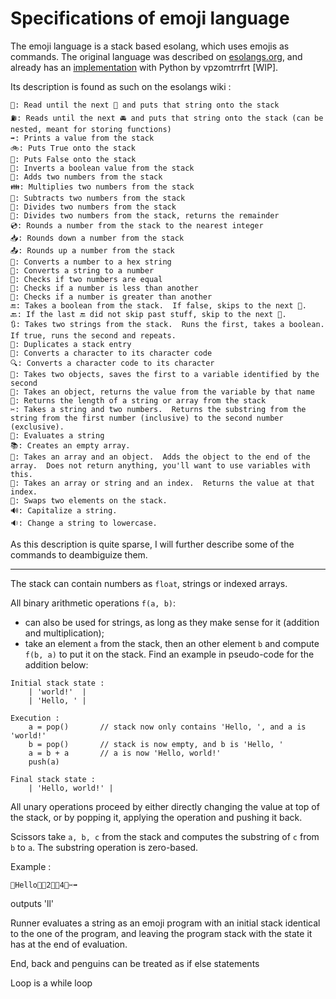 # Specifications of emoji language

The emoji language is a stack based esolang, which uses emojis as commands. The original language was described on [esolangs.org](https://esolangs.org/wiki/Emoji), and already has an [implementation](https://github.com/vpzomtrrfrt/emoji.py) with Python by vpzomtrrfrt [WIP].

Its description is found as such on the esolangs wiki : 

```
💬: Read until the next 💬 and puts that string onto the stack
⛽: Reads until the next 🚘 and puts that string onto the stack (can be nested, meant for storing functions)
➡: Prints a value from the stack
🚲: Puts True onto the stack
🚳: Puts False onto the stack
🚴: Inverts a boolean value from the stack
👫: Adds two numbers from the stack
👪: Multiplies two numbers from the stack
🌊: Subtracts two numbers from the stack
🍴: Divides two numbers from the stack
💸: Divides two numbers from the stack, returns the remainder
💿: Rounds a number from the stack to the nearest integer
📥: Rounds down a number from the stack
📤: Rounds up a number from the stack
🐂: Converts a number to a hex string
🔢: Converts a string to a number
👬: Checks if two numbers are equal
🐣: Checks if a number is less than another
🐔: Checks if a number is greater than another
🔚: Takes a boolean from the stack.  If false, skips to the next 🐧.
🔙: If the last 🔚 did not skip past stuff, skip to the next 🐧.
🔃: Takes two strings from the stack.  Runs the first, takes a boolean.  If true, runs the second and repeats.
👥: Duplicates a stack entry
🔣: Converts a character to its character code
🔍: Converts a character code to its character
📲: Takes two objects, saves the first to a variable identified by the second
📱: Takes an object, returns the value from the variable by that name
📃: Returns the length of a string or array from the stack
✂: Takes a string and two numbers.  Returns the substring from the string from the first number (inclusive) to the second number (exclusive).
🏃: Evaluates a string
📚: Creates an empty array.
📌: Takes an array and an object.  Adds the object to the end of the array.  Does not return anything, you'll want to use variables with this.
🔑: Takes an array or string and an index.  Returns the value at that index.
🔀: Swaps two elements on the stack.
🔊: Capitalize a string.
🔉: Change a string to lowercase.
```

As this description is quite sparse, I will further describe some of the commands to deambiguize them.

****

The stack can contain numbers as `float`, strings or indexed arrays.

All binary arithmetic operations `f(a, b)`:
- can also be used for strings, as long as they make sense for it (addition and multiplication);
- take an element `a` from the stack, then an other element `b` and compute `f(b, a)` to put it on the stack. Find an example in pseudo-code for the addition below:
```
Initial stack state : 
    | 'world!'  | 
    | 'Hello, ' |

Execution : 
    a = pop()       // stack now only contains 'Hello, ', and a is 'world!'
    b = pop()       // stack is now empty, and b is 'Hello, '
    a = b + a       // a is now 'Hello, world!'
    push(a)

Final stack state : 
    | 'Hello, world!' |
``` 

All unary operations proceed by either directly changing the value at top of the stack, or by popping it, applying the operation and pushing it back.

Scissors take `a, b, c` from the stack and computes the substring of `c` from `b` to `a`. The substring operation is zero-based.

Example : 

```
💬Hello💬💬2💬💬4💬✂➡
```

outputs 'll' 

Runner evaluates a string as an emoji program with an initial stack identical to the one of the program, and leaving the program stack with the state it has at the end of evaluation.

End, back and penguins can be treated as if else statements

Loop is a while loop